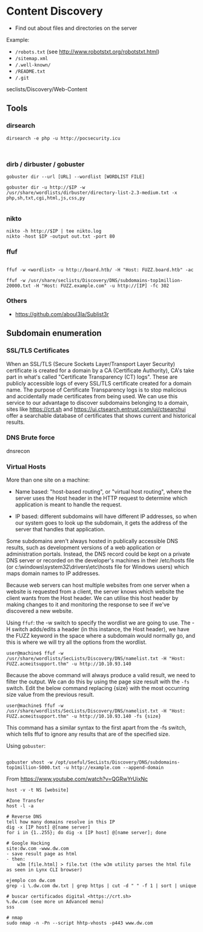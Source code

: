 # Content Discovery

- Find out about files and directories on the server

Example:
- `/robots.txt` (see <http://www.robotstxt.org/robotstxt.html>)
- `/sitemap.xml`
- `/.well-known/`
- `/README.txt`
- `/.git`


seclists/Discovery/Web-Content



## Tools

### dirsearch

```
dirsearch -e php -u http://pocsecurity.icu



```



### dirb / dirbuster / gobuster

```
gobuster dir --url [URL] --wordlist [WORDLIST FILE]

gobuster dir -u http://$IP -w /usr/share/wordlists/dirbuster/directory-list-2.3-medium.txt -x php,sh,txt,cgi,html,js,css,py


```

### nikto
```
nikto -h http://$IP | tee nikto.log
nikto -host $IP -output out.txt -port 80
```




### ffuf
```

ffuf -w <wordlist> -u http://board.htb/ -H "Host: FUZZ.board.htb" -ac

ffuf -w /usr/share/seclists/Discovery/DNS/subdomains-top1million-20000.txt -H "Host: FUZZ.example.com" -u http://[IP] -fc 302

```


### Others
- <https://github.com/aboul3la/Sublist3r>













## Subdomain enumeration

### SSL/TLS Certificates
When an SSL/TLS (Secure Sockets Layer/Transport Layer Security) certificate is created for a domain by a CA (Certificate Authority), CA's take part in what's called "Certificate Transparency (CT) logs". These are publicly accessible logs of every SSL/TLS certificate created for a domain name. The purpose of Certificate Transparency logs is to stop malicious and accidentally made certificates from being used. We can use this service to our advantage to discover subdomains belonging to a domain, sites like https://crt.sh and https://ui.ctsearch.entrust.com/ui/ctsearchui offer a searchable database of certificates that shows current and historical results.








### DNS Brute force
dnsrecon








### Virtual Hosts

More than one site on a machine:

- Name based: "host-based routing", or "virtual host routing", 
where the server uses the Host header in the HTTP request to determine which application is meant to 
handle the request.

- IP based: different subdomains will have different IP addresses, so when our system goes to look up the subdomain, it gets the address of the server that handles that application.

Some subdomains aren't always hosted in publically accessible DNS results, such as development versions of a web application or administration portals. Instead, the DNS record could be kept on a private DNS server or recorded on the developer's machines in their /etc/hosts file (or c:\windows\system32\drivers\etc\hosts file for Windows users) which maps domain names to IP addresses.

Because web servers can host multiple websites from one server when a website is requested from a client, the server knows which website the client wants from the Host header. We can utilise this host header by making changes to it and monitoring the response to see if we've discovered a new website.



Using `ffuf`: the -w switch to specify the wordlist we are going to use. The -H switch adds/edits a header (in this instance, the Host header), we have the FUZZ keyword in the space where a subdomain would normally go, and this is where we will try all the options from the wordlist.
```
user@machine$ ffuf -w /usr/share/wordlists/SecLists/Discovery/DNS/namelist.txt -H "Host: FUZZ.acmeitsupport.thm" -u http://10.10.93.140
```

Because the above command will always produce a valid result, we need to filter the output. We can do this by using the page size result with the `-fs` switch. Edit the below command replacing {size} with the most occurring size value from the previous result.

```
user@machine$ ffuf -w /usr/share/wordlists/SecLists/Discovery/DNS/namelist.txt -H "Host: FUZZ.acmeitsupport.thm" -u http://10.10.93.140 -fs {size}
```

This command has a similar syntax to the first apart from the -fs switch, which tells ffuf to ignore any results that are of the specified size.



Using `gobuster`:

```

gobuster vhost -w /opt/useful/SecLists/Discovery/DNS/subdomains-top1million-5000.txt -u http://example.com --append-domain

```












From <https://www.youtube.com/watch?v=QGRwYrUixNc>
```
host -v -t NS [website]

#Zone Transfer
host -l -a

# Reverse DNS
tell how many domains resolve in this IP
dig -x [IP host] @[name server]
for i in {1..255}; do dig -x [IP host] @[name server]; done

# Google Hacking
site:dw.com -www.dw.com
- save result page as html
- then:
	w3m [file.html] > file.txt (the w3m utility parses the html file as seen in Lynx CLI browser)

ejemplo con dw.com
grep -i \.dw.com dw.txt | grep https | cut -d " " -f 1 | sort | unique

# buscar certificados digital <https://crt.sh>
%.dw.com (see more un Advanced menu)
sss

# nmap
sudo nmap -n -Pn --script hhtp-vhosts -p443 www.dw.com

```